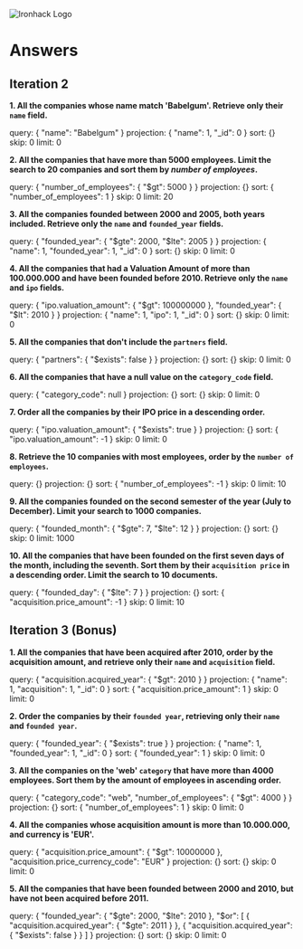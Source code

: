 ![Ironhack Logo](https://i.imgur.com/1QgrNNw.png)

# Answers

## Iteration 2

**1. All the companies whose name match 'Babelgum'. Retrieve only their `name` field.**

query: { "name": "Babelgum" }
projection: { "name": 1, "_id": 0 }
sort: {}
skip: 0
limit: 0
<br>

**2. All the companies that have more than 5000 employees. Limit the search to 20 companies and sort them by *number of employees*.**

query: { "number_of_employees": { "$gt": 5000 } }
projection: {}
sort: { "number_of_employees": 1 }
skip: 0
limit: 20
<br>

**3. All the companies founded between 2000 and 2005, both years included. Retrieve only the `name` and `founded_year` fields.**

query: { "founded_year": { "$gte": 2000, "$lte": 2005 } }
projection: { "name": 1, "founded_year": 1, "_id": 0 }
sort: {}
skip: 0
limit: 0
<br>

**4. All the companies that had a Valuation Amount of more than 100.000.000 and have been founded before 2010. Retrieve only the `name` and `ipo` fields.**

query: { "ipo.valuation_amount": { "$gt": 100000000 }, "founded_year": { "$lt": 2010 } }
projection: { "name": 1, "ipo": 1, "_id": 0 }
sort: {}
skip: 0
limit: 0
<br>

**5. All the companies that don't include the `partners` field.**

query: { "partners": { "$exists": false } }
projection: {}
sort: {}
skip: 0
limit: 0
<br>

**6. All the companies that have a null value on the `category_code` field.**

query: { "category_code": null }
projection: {}
sort: {}
skip: 0
limit: 0
<br>

**7. Order all the companies by their IPO price in a descending order.**

query: { "ipo.valuation_amount": { "$exists": true } }
projection: {}
sort: { "ipo.valuation_amount": -1 }
skip: 0
limit: 0
<br>

**8. Retrieve the 10 companies with most employees, order by the `number of employees`.**

query: {}
projection: {}
sort: { "number_of_employees": -1 }
skip: 0
limit: 10
<br>

**9. All the companies founded on the second semester of the year (July to December). Limit your search to 1000 companies.**

query: { "founded_month": { "$gte": 7, "$lte": 12 } }
projection: {}
sort: {}
skip: 0
limit: 1000
<br>

**10. All the companies that have been founded on the first seven days of the month, including the seventh. Sort them by their `acquisition price` in a descending order. Limit the search to 10 documents.**

query: { "founded_day": { "$lte": 7 } }
projection: {}
sort: { "acquisition.price_amount": -1 }
skip: 0
limit: 10
<br>

## Iteration 3 (Bonus)

**1. All the companies that have been acquired after 2010, order by the acquisition amount, and retrieve only their `name` and `acquisition` field.**

query: { "acquisition.acquired_year": { "$gt": 2010 } }
projection: { "name": 1, "acquisition": 1, "_id": 0 }
sort: { "acquisition.price_amount": 1 }
skip: 0
limit: 0
<br>

**2. Order the companies by their `founded year`, retrieving only their `name` and `founded year`.**

query: { "founded_year": { "$exists": true } }
projection: { "name": 1, "founded_year": 1, "_id": 0 }
sort: { "founded_year": 1 }
skip: 0
limit: 0
<br>

**3. All the companies on the 'web' `category` that have more than 4000 employees. Sort them by the amount of employees in ascending order.**

query: { "category_code": "web", "number_of_employees": { "$gt": 4000 } }
projection: {}
sort: { "number_of_employees": 1 }
skip: 0
limit: 0
<br>

**4. All the companies whose acquisition amount is more than 10.000.000, and currency is 'EUR'.**

query: { "acquisition.price_amount": { "$gt": 10000000 }, "acquisition.price_currency_code": "EUR" }
projection: {}
sort: {}
skip: 0
limit: 0
<br>

**5. All the companies that have been founded between 2000 and 2010, but have not been acquired before 2011.**

query: {
"founded_year": { "$gte": 2000, "$lte": 2010 },
"$or": [
{ "acquisition.acquired_year": { "$gte": 2011 } },
{ "acquisition.acquired_year": { "$exists": false } }
]
}
projection: {}
sort: {}
skip: 0
limit: 0
<br>
